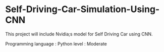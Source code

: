 # Self-Driving-Car-Simulation-Using-CNN
This project will include Nvidia;s model for Self Driving Car using CNN.

Programming language : Python
level : Moderate
